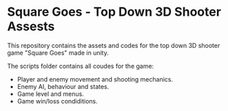 # Square Goes - Top Down 3D Shooter Assests

This repository contains the assets and codes for the top down 3D shooter game "Square Goes" made in unity.

The scripts folder contains all coudes for the game:
- Player and enemy movement and shooting mechanics.
- Enemy AI, behaviour and states.
- Game level and menus.
- Game win/loss condiditions.
